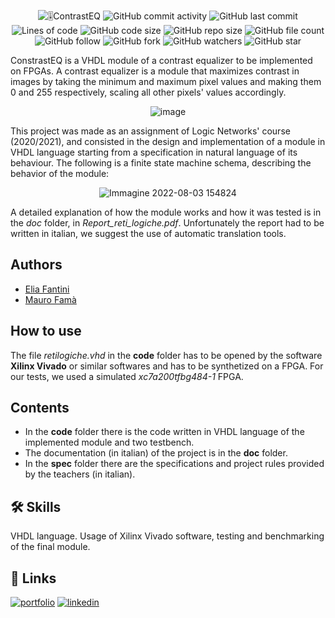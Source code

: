 <p align="center">
  <img alt="🎚️ContrastEQ" src="https://user-images.githubusercontent.com/62103572/182627173-11e9cf29-0115-4058-abd1-2cf337185515.png">
  <img alt="GitHub commit activity" src="https://img.shields.io/github/commit-activity/y/EliaFantini/ContrastEQ-VHDL-module-of-a-contrast-equalizer-for-FPGAs">
  <img alt="GitHub last commit" src="https://img.shields.io/github/last-commit/EliaFantini/ContrastEQ-VHDL-module-of-a-contrast-equalizer-for-FPGAs">
  <img alt="Lines of code" src="https://img.shields.io/tokei/lines/github/EliaFantini/ContrastEQ-VHDL-module-of-a-contrast-equalizer-for-FPGAs">
  <img alt="GitHub code size" src="https://img.shields.io/github/languages/code-size/EliaFantini/ContrastEQ-VHDL-module-of-a-contrast-equalizer-for-FPGAs">
  <img alt="GitHub repo size" src="https://img.shields.io/github/repo-size/EliaFantini/ContrastEQ-VHDL-module-of-a-contrast-equalizer-for-FPGAs">
  <img alt="GitHub file count" src="https://img.shields.io/github/directory-file-count/EliaFantini/ContrastEQ-VHDL-module-of-a-contrast-equalizer-for-FPGAs">
  <img alt="GitHub follow" src="https://img.shields.io/github/followers/EliaFantini?label=Follow">
  <img alt="GitHub fork" src="https://img.shields.io/github/forks/EliaFantini/ContrastEQ-VHDL-module-of-a-contrast-equalizer-for-FPGAs?label=Fork">
  <img alt="GitHub watchers" src="https://img.shields.io/github/watchers/EliaFantini/ContrastEQ-VHDL-module-of-a-contrast-equalizer-for-FPGAs?abel=Watch">
  <img alt="GitHub star" src="https://img.shields.io/github/stars/EliaFantini/ContrastEQ-VHDL-module-of-a-contrast-equalizer-for-FPGAs?style=social">
</p>
ConstrastEQ is a VHDL module of a contrast equalizer to be implemented on FPGAs. A contrast equalizer is a module that maximizes contrast in images by taking the minimum and maximum pixel values and making them 0 and 255 respectively, scaling all other pixels' values accordingly.
<p align="center">
  <img width="auto" alt="image" src="https://user-images.githubusercontent.com/62103572/182632308-21e6a24f-616b-4f13-acc2-c607bf12392b.png">
</p>
This project was made as an assignment of Logic Networks' course (2020/2021), and consisted in the design and implementation of a module in VHDL language starting from a specification in natural language of its behaviour. The following is a finite state machine schema, describing the behavior of the module:
<p align="center">
  <img width="auto" alt="Immagine 2022-08-03 154824" src="https://user-images.githubusercontent.com/62103572/182632234-15ef17cb-b223-45a5-be58-ed7f55472f8f.png">
</p>

A detailed explanation of how the module works and how it was tested is in the *doc* folder, in *Report_reti_logiche.pdf*. Unfortunately the report had to be written in italian, we suggest the use of automatic translation tools.
## Authors
- [Elia Fantini](https://www.github.com/EliaFantini)
- [Mauro Famà](https://github.com/maurofama99)
## How to use
The file *retilogiche.vhd* in the **code** folder has to be opened by the software **Xilinx Vivado** or similar softwares and has to be synthetized on a FPGA. For our tests, we used a simulated *xc7a200tfbg484-1* FPGA.

## Contents
* In the **code** folder there is the code written in VHDL language of the implemented module and two testbench.
* The documentation (in italian) of the project is in the **doc** folder.
* In the **spec** folder there are the specifications and project rules provided by the teachers (in italian).

## 🛠 Skills
VHDL language. Usage of Xilinx Vivado software, testing and benchmarking of the final module.
## 🔗 Links
[![portfolio](https://img.shields.io/badge/my_portfolio-000?style=for-the-badge&logo=ko-fi&logoColor=white)](https://github.com/EliaFantini/)
[![linkedin](https://img.shields.io/badge/linkedin-0A66C2?style=for-the-badge&logo=linkedin&logoColor=white)](https://www.linkedin.com/in/-elia-fantini/)
